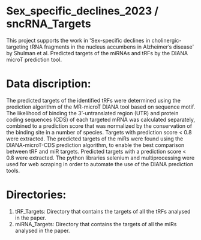 # Sex_specific_declines_2023 / sncRNA_Targets
This project supports the work in 'Sex-specific declines in cholinergic-targeting tRNA fragments in the nucleus accumbens in Alzheimer’s disease' by Shulman et al.
Predicted targets of the miRNAs and tRFs by the DIANA microT prediction tool.

# Data discription:
The predicted targets of the identified tRFs were determined using the prediction algorithm of the MR-microT DIANA tool based on sequence motif. The likelihood of binding the 3’-untranslated region (UTR) and protein coding sequences (CDS) of each targeted mRNA was calculated separately, combined to a prediction score that was normalized by the conservation of the binding site in a number of species. Targets with prediction score < 0.8 were extracted. The predicted targets of the miRs were found using the DIANA-microT-CDS prediction algorithm, to enable the best comparison between tRF and miR targets. Predicted targets with a prediction score < 0.8 were extracted. The python libraries selenium and multiprocessing were used for web scraping in order to automate the use of the DIANA prediction tools.

# Directories:
1. tRF_Targets: Directory that contains the targets of all the tRFs analysed in the paper.
2. miRNA_Targets: Directory that contains the targets of all the miRs analysed in the paper.
